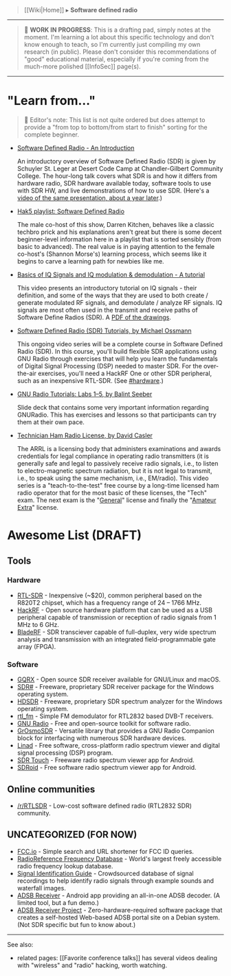 > [[Wiki|Home]] ▸ **Software defined radio**

* * *

> 📝 **WORK IN PROGRESS**: This is a drafting pad, simply notes at the moment. I'm learning a lot about this specific technology and don't know enough to teach, so I'm currently just compiling my own research (in public). Please don't consider this recommendations of "good" educational material, especially if you're coming from the much-more polished [[InfoSec]] page(s).

* * *

# "Learn from…"

> 📝 Editor's note: This list is not quite ordered but does attempt to provide a "from top to bottom/from start to finish" sorting for the complete beginner.

* [Software Defined Radio - An Introduction](https://www.youtube.com/watch?v=kWfU1G3Jq4w)

  An introductory overview of Software Defined Radio (SDR) is given by Schuyler St. Leger at Desert Code Camp at Chandler-Gilbert Community College. The hour-long talk covers what SDR is and how it differs from hardware radio, SDR hardware available today, software tools to use with SDR HW, and live demonstrations of how to use SDR. (Here's a [video of the same presentation, about a year later](https://www.youtube.com/watch?v=Wjik-PjJA1w).)

* [Hak5 playlist: Software Defined Radio](https://www.youtube.com/playlist?list=PLBmFDs_1nZfBN2x5dbFXO7RfcwVGrqQy-)

  The male co-host of this show, Darren Kitchen, behaves like a classic techbro prick and his explanations aren't great but there is some decent beginner-level information here in a playlist that is sorted sensibly (from basic to advanced). The real value is in paying attention to the female co-host's (Shannon Morse's) learning process, which seems like it begins to carve a learning path for newbies like me.

* [Basics of IQ Signals and IQ modulation & demodulation - A tutorial](https://www.youtube.com/watch?v=h_7d-m1ehoY)

  This video presents an introductory tutorial on IQ signals - their definition, and some of the ways that they are used to both create / generate modulated RF signals, and demodulate / analyze RF signals. IQ signals are most often used in the transmit and receive paths of Software Define Radios (SDR). A [PDF of the drawings](http://www.qsl.net/w/w2aew/youtube/Basics_IQ_signals_modulation.pdf).

* [Software Defined Radio (SDR) Tutorials, by Michael Ossmann](http://greatscottgadgets.com/sdr/)

  This ongoing video series will be a complete course in Software Defined Radio (SDR). In this course, you'll build flexible SDR applications using GNU Radio through exercises that will help you learn the fundamentals of Digital Signal Processing (DSP) needed to master SDR. For the over-the-air exercises, you'll need a HackRF One or other SDR peripheral, such as an inexpensive RTL-SDR. (See [#hardware](#hardware).)

* [GNU Radio Tutorials: Labs 1–5, by Balint Seeber](https://files.ettus.com/tutorials/labs/Lab_1-5.pdf)

  Slide deck that contains some very important information regarding GNURadio. This has exercises and lessons so that participants can try them at their own pace.

* [Technician Ham Radio License, by David Casler](https://www.youtube.com/playlist?list=PL07A7D1C9D7BF7F48)

  The ARRL is a licensing body that administers examinations and awards credentials for legal compliance in operating radio transmitters (it is generally safe and legal to passively receive radio signals, i.e., to listen to electro-magnetic spectrum radiation, but it is not legal to transmit, i.e., to speak using the same mechanism, i.e., EM/radio). This video series is a "teach-to-the-test" free course by a long-time licensed ham radio operator that for the most basic of these licenses, the "Tech" exam. The next exam is the "[General](https://www.youtube.com/playlist?list=PL0R9jy9LZw_35KimLiSIOH0YdNtCeYcRe)" license and finally the "[Amateur Extra](https://www.youtube.com/playlist?list=PL0R9jy9LZw_3CHCH-5A8faeIA-H3e4ZNC)" license.

# Awesome List (DRAFT)

## Tools

### Hardware

* [RTL-SDR](http://www.rtl-sdr.com/buy-rtl-sdr-dvb-t-dongles/) - Inexpensive (~$20), common peripheral based on the R820T2 chipset, which has a frequency range of  24 – 1766 MHz.
* [HackRF](https://greatscottgadgets.com/hackrf/) - Open source hardware platform that can be used as a USB peripheral capable of transmission or reception of radio signals from 1 MHz to 6 GHz.
* [BladeRF](https://www.nuand.com/) - SDR transciever capable of full-duplex, very wide spectrum analysis and transmission with an integrated field-programmable gate array (FPGA).

### Software

* [GQRX](http://gqrx.dk/) - Open source SDR receiver available for GNU/Linux and macOS.
* [SDR#](http://sdrsharp.com/) - Freeware, proprietary SDR receiver package for the Windows operating system.
* [HDSDR](http://www.hdsdr.de/) - Freeware, proprietary SDR spectrum analyzer for the Windows operating system.
* [rtl_fm](http://manpages.ubuntu.com/manpages/trusty/man1/rtl_fm.1.html) - Simple FM demodulator for RTL2832 based DVB-T receivers.
* [GNU Radio](https://gnuradio.org) - Free and open-source toolkit for software radio.
* [GrOsmoSDR](https://osmocom.org/projects/sdr/wiki/GrOsmoSDR) - Versatile library that provides a GNU Radio Companion block for interfacing with numerous SDR hardware devices.
* [Linad](http://www.sm5bsz.com/linuxdsp/linrad.htm) - Free software, cross-platform radio spectrum viewer and digital signal processing (DSP) program.
* [SDR Touch](http://sdrtouch.com/) - Freeware radio spectrum viewer app for Android.
* [SDRoid](http://sdr-labs.com/software/sdroid) - Free software radio spectrum viewer app for Android.

## Online communities

* [/r/RTLSDR](https://www.reddit.com/r/RTLSDR/) - Low-cost software defined radio (RTL2832 SDR) community.

## UNCATEGORIZED (FOR NOW)

* [FCC.io](https://fcc.io/) - Simple search and URL shortener for FCC ID queries.
* [RadioReference Frequency Database](https://www.radioreference.com/apps/db/) - World's largest freely accessible radio frequency lookup database.
* [Signal Identification Guide](https://www.sigidwiki.com/) - Crowdsourced database of signal recordings to help identify radio signals through example sounds and waterfall images.
* [ADSB Receiver](http://hiz.ch/index.php/home/adsb-receiver) - Android app providing an all-in-one ADSB decoder. (A limited tool, but a fun demo.)
* [ADSB Receiver Project](https://www.adsbreceiver.net/) - Zero-hardware-required software package that creates a self-hosted Web-based ADSB portal site on a Debian system. (Not SDR specific but fun to know about.)

* * *

See also:

* related pages: [[Favorite conference talks]] has several videos dealing with "wireless" and "radio" hacking, worth watching.